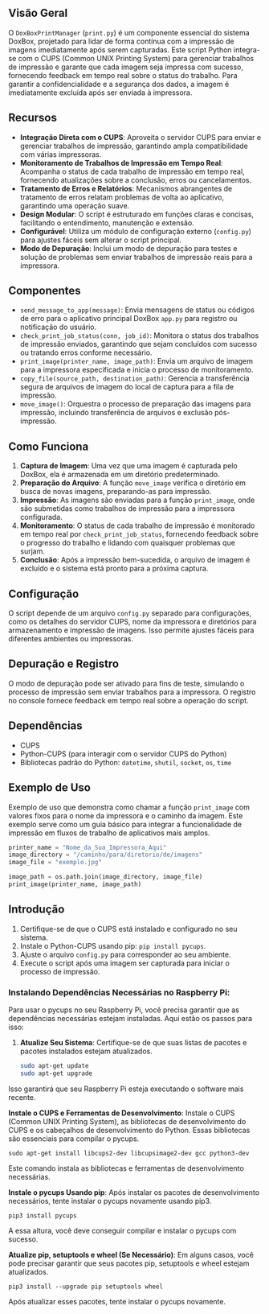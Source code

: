
## Visão Geral

O `DoxBoxPrintManager` (`print.py`) é um componente essencial do sistema DoxBox, projetado para lidar de forma contínua com a impressão de imagens imediatamente após serem capturadas. Este script Python integra-se com o CUPS (Common UNIX Printing System) para gerenciar trabalhos de impressão e garante que cada imagem seja impressa com sucesso, fornecendo feedback em tempo real sobre o status do trabalho. Para garantir a confidencialidade e a segurança dos dados, a imagem é imediatamente excluída após ser enviada à impressora.

## Recursos

- **Integração Direta com o CUPS**: Aproveita o servidor CUPS para enviar e gerenciar trabalhos de impressão, garantindo ampla compatibilidade com várias impressoras.
- **Monitoramento de Trabalhos de Impressão em Tempo Real**: Acompanha o status de cada trabalho de impressão em tempo real, fornecendo atualizações sobre a conclusão, erros ou cancelamentos.
- **Tratamento de Erros e Relatórios**: Mecanismos abrangentes de tratamento de erros relatam problemas de volta ao aplicativo, garantindo uma operação suave.
- **Design Modular**: O script é estruturado em funções claras e concisas, facilitando o entendimento, manutenção e extensão.
- **Configurável**: Utiliza um módulo de configuração externo (`config.py`) para ajustes fáceis sem alterar o script principal.
- **Modo de Depuração**: Inclui um modo de depuração para testes e solução de problemas sem enviar trabalhos de impressão reais para a impressora.

## Componentes

- `send_message_to_app(message)`: Envia mensagens de status ou códigos de erro para o aplicativo principal DoxBox `app.py` para registro ou notificação do usuário.
- `check_print_job_status(conn, job_id)`: Monitora o status dos trabalhos de impressão enviados, garantindo que sejam concluídos com sucesso ou tratando erros conforme necessário.
- `print_image(printer_name, image_path)`: Envia um arquivo de imagem para a impressora especificada e inicia o processo de monitoramento.
- `copy_file(source_path, destination_path)`: Gerencia a transferência segura de arquivos de imagem do local de captura para a fila de impressão.
- `move_image()`: Orquestra o processo de preparação das imagens para impressão, incluindo transferência de arquivos e exclusão pós-impressão.

## Como Funciona

1. **Captura de Imagem**: Uma vez que uma imagem é capturada pelo DoxBox, ela é armazenada em um diretório predeterminado.
2. **Preparação do Arquivo**: A função `move_image` verifica o diretório em busca de novas imagens, preparando-as para impressão.
3. **Impressão**: As imagens são enviadas para a função `print_image`, onde são submetidas como trabalhos de impressão para a impressora configurada.
4. **Monitoramento**: O status de cada trabalho de impressão é monitorado em tempo real por `check_print_job_status`, fornecendo feedback sobre o progresso do trabalho e lidando com quaisquer problemas que surjam.
5. **Conclusão**: Após a impressão bem-sucedida, o arquivo de imagem é excluído e o sistema está pronto para a próxima captura.

## Configuração

O script depende de um arquivo `config.py` separado para configurações, como os detalhes do servidor CUPS, nome da impressora e diretórios para armazenamento e impressão de imagens. Isso permite ajustes fáceis para diferentes ambientes ou impressoras.

## Depuração e Registro

O modo de depuração pode ser ativado para fins de teste, simulando o processo de impressão sem enviar trabalhos para a impressora. O registro no console fornece feedback em tempo real sobre a operação do script.

## Dependências

- CUPS
- Python-CUPS (para interagir com o servidor CUPS do Python)
- Bibliotecas padrão do Python: `datetime`, `shutil`, `socket`, `os`, `time`

## Exemplo de Uso

Exemplo de uso que demonstra como chamar a função `print_image` com valores fixos para o nome da impressora e o caminho da imagem. Este exemplo serve como um guia básico para integrar a funcionalidade de impressão em fluxos de trabalho de aplicativos mais amplos.

```python
printer_name = "Nome_da_Sua_Impressora_Aqui"
image_directory = "/caminho/para/diretorio/de/imagens"
image_file = "exemplo.jpg"

image_path = os.path.join(image_directory, image_file)
print_image(printer_name, image_path)
```

## Introdução

1. Certifique-se de que o CUPS está instalado e configurado no seu sistema.
2. Instale o Python-CUPS usando pip: `pip install pycups`.
3. Ajuste o arquivo `config.py` para corresponder ao seu ambiente.
4. Execute o script após uma imagem ser capturada para iniciar o processo de impressão.

### Instalando Dependências Necessárias no Raspberry Pi:

Para usar o pycups no seu Raspberry Pi, você precisa garantir que as dependências necessárias estejam instaladas. Aqui estão os passos para isso:

1. **Atualize Seu Sistema**: Certifique-se de que suas listas de pacotes e pacotes instalados estejam atualizados.

   ```bash
   sudo apt-get update
   sudo apt-get upgrade
   ```

Isso garantirá que seu Raspberry Pi esteja executando o software mais recente.

**Instale o CUPS e Ferramentas de Desenvolvimento**: Instale o CUPS (Common UNIX Printing System), as bibliotecas de desenvolvimento do CUPS e os cabeçalhos de desenvolvimento do Python. Essas bibliotecas são essenciais para compilar o pycups.

    sudo apt-get install libcups2-dev libcupsimage2-dev gcc python3-dev

Este comando instala as bibliotecas e ferramentas de desenvolvimento necessárias.

**Instale o pycups Usando pip**: Após instalar os pacotes de desenvolvimento necessários, tente instalar o pycups novamente usando pip3.

    pip3 install pycups

A essa altura, você deve conseguir compilar e instalar o pycups com sucesso.

**Atualize pip, setuptools e wheel (Se Necessário)**: Em alguns casos, você pode precisar garantir que seus pacotes pip, setuptools e wheel estejam atualizados.

    pip3 install --upgrade pip setuptools wheel

Após atualizar esses pacotes, tente instalar o pycups novamente.
